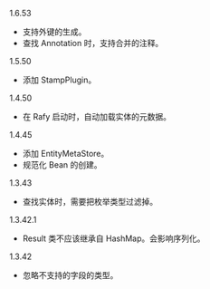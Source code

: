 1.6.53
* 支持外键的生成。
* 查找 Annotation 时，支持合并的注释。

1.5.50
* 添加 StampPlugin。

1.4.50
* 在 Rafy 启动时，自动加载实体的元数据。

1.4.45
* 添加 EntityMetaStore。
* 规范化 Bean 的创建。

1.3.43
* 查找实体时，需要把枚举类型过滤掉。

1.3.42.1
* Result 类不应该继承自 HashMap。会影响序列化。

1.3.42
* 忽略不支持的字段的类型。